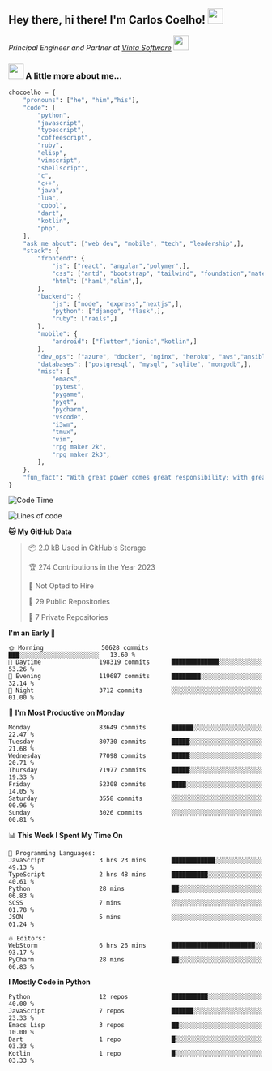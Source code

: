 <h2>Hey there, hi there! I'm Carlos Coelho! <img src="https://emoji.gg/assets/emoji/6680_this_is_fine.png" width="30"></h2>
<p><em>Principal Engineer and Partner at <a href="http://www.vintasoftware.com">Vinta Software</a> <img src="https://emojis.slackmojis.com/emojis/images/1613461409/13263/bongocat_code.gif?1613461409" width="30"> 
</em></p>

### <img src="https://emojis.slackmojis.com/emojis/images/1597320283/10003/catjam.gif?1597320283" width="30"> A little more about me...  

```python
chocoelho = {
    "pronouns": ["he", "him","his"],
    "code": [
        "python",
        "javascript",
        "typescript",
        "coffeescript",
        "ruby",
        "elisp",
        "vimscript",
        "shellscript",
        "c",
        "c++",
        "java",
        "lua",
        "cobol",
        "dart",
        "kotlin",
        "php",
    ],
    "ask_me_about": ["web dev", "mobile", "tech", "leadership",],
    "stack": {
        "frontend": {
            "js": ["react", "angular","polymer",],
            "css": ["antd", "bootstrap", "tailwind", "foundation","material","sass","less",],
            "html": ["haml","slim",],
        },
        "backend": {
            "js": ["node", "express","nextjs",],
            "python": ["django", "flask",],
            "ruby": ["rails",]
        },
        "mobile": {
            "android": ["flutter","ionic","kotlin",]
        },
        "dev_ops": ["azure", "docker", "nginx", "heroku", "aws","ansible",],
        "databases": ["postgresql", "mysql", "sqlite", "mongodb",],
        "misc": [
            "emacs",
            "pytest",
            "pygame",
            "pyqt",
            "pycharm",
            "vscode",
            "i3wm",
            "tmux",
            "vim",
            "rpg maker 2k",
            "rpg maker 2k3",
        ],
    },
    "fun_fact": "With great power comes great responsibility; with great responsibility can come extreme stress"
}
```

<!--START_SECTION:waka-->
![Code Time](http://img.shields.io/badge/Code%20Time-1%2C793%20hrs%2036%20mins-blue)

![Lines of code](https://img.shields.io/badge/From%20Hello%20World%20I%27ve%20Written-960.7%20million%20lines%20of%20code-blue)

**🐱 My GitHub Data** 

> 📦 2.0 kB Used in GitHub's Storage 
 > 
> 🏆 274 Contributions in the Year 2023
 > 
> 🚫 Not Opted to Hire
 > 
> 📜 29 Public Repositories 
 > 
> 🔑 7 Private Repositories 
 > 
**I'm an Early 🐤** 

```text
🌞 Morning                50628 commits       ███░░░░░░░░░░░░░░░░░░░░░░   13.60 % 
🌆 Daytime                198319 commits      █████████████░░░░░░░░░░░░   53.26 % 
🌃 Evening                119687 commits      ████████░░░░░░░░░░░░░░░░░   32.14 % 
🌙 Night                  3712 commits        ░░░░░░░░░░░░░░░░░░░░░░░░░   01.00 % 
```
📅 **I'm Most Productive on Monday** 

```text
Monday                   83649 commits       ██████░░░░░░░░░░░░░░░░░░░   22.47 % 
Tuesday                  80730 commits       █████░░░░░░░░░░░░░░░░░░░░   21.68 % 
Wednesday                77098 commits       █████░░░░░░░░░░░░░░░░░░░░   20.71 % 
Thursday                 71977 commits       █████░░░░░░░░░░░░░░░░░░░░   19.33 % 
Friday                   52308 commits       ████░░░░░░░░░░░░░░░░░░░░░   14.05 % 
Saturday                 3558 commits        ░░░░░░░░░░░░░░░░░░░░░░░░░   00.96 % 
Sunday                   3026 commits        ░░░░░░░░░░░░░░░░░░░░░░░░░   00.81 % 
```


📊 **This Week I Spent My Time On** 

```text
💬 Programming Languages: 
JavaScript               3 hrs 23 mins       ████████████░░░░░░░░░░░░░   49.13 % 
TypeScript               2 hrs 48 mins       ██████████░░░░░░░░░░░░░░░   40.61 % 
Python                   28 mins             ██░░░░░░░░░░░░░░░░░░░░░░░   06.83 % 
SCSS                     7 mins              ░░░░░░░░░░░░░░░░░░░░░░░░░   01.78 % 
JSON                     5 mins              ░░░░░░░░░░░░░░░░░░░░░░░░░   01.24 % 

🔥 Editors: 
WebStorm                 6 hrs 26 mins       ███████████████████████░░   93.17 % 
PyCharm                  28 mins             ██░░░░░░░░░░░░░░░░░░░░░░░   06.83 % 
```

**I Mostly Code in Python** 

```text
Python                   12 repos            ██████████░░░░░░░░░░░░░░░   40.00 % 
JavaScript               7 repos             ██████░░░░░░░░░░░░░░░░░░░   23.33 % 
Emacs Lisp               3 repos             ██░░░░░░░░░░░░░░░░░░░░░░░   10.00 % 
Dart                     1 repo              █░░░░░░░░░░░░░░░░░░░░░░░░   03.33 % 
Kotlin                   1 repo              █░░░░░░░░░░░░░░░░░░░░░░░░   03.33 % 
```




<!--END_SECTION:waka-->

